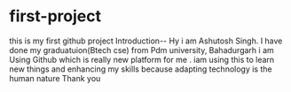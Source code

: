 # first-project
this is my first github project
Introduction--
Hy i am Ashutosh Singh. I have done my graduatuion(Btech cse) from Pdm university, Bahadurgarh 
i am Using Github which is really new platform for me . iam using this to learn new things and enhancing my skills because adapting technology is the human nature 
Thank you
